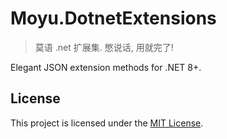 # Moyu.DotnetExtensions

> 莫语 .net 扩展集. 憋说话, 用就完了!

Elegant JSON extension methods for .NET 8+.

## License

This project is licensed under the [MIT License](../LICENSE).
